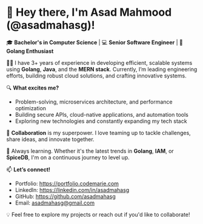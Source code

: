 # 👋 Hey there, I'm Asad Mahmood (@asadmahasg)!

🎓 **Bachelor's in Computer Science** | 💻 **Senior Software Engineer** | 🚀 **Golang Enthusiast**

👨‍💻 I have 3+ years of experience in developing efficient, scalable systems using **Golang**, **Java**, and the **MERN stack**. Currently, I’m leading engineering efforts, building robust cloud solutions, and crafting innovative systems.

🔍 **What excites me?**
- Problem-solving, microservices architecture, and performance optimization
- Building secure APIs, cloud-native applications, and automation tools
- Exploring new technologies and constantly expanding my tech stack

🤝 **Collaboration** is my superpower. I love teaming up to tackle challenges, share ideas, and innovate together.

🌱 Always learning. Whether it's the latest trends in **Golang**, **IAM**, or **SpiceDB**, I'm on a continuous journey to level up.

📫 **Let’s connect!**
- Portfolio: https://portfolio.codemarie.com
- LinkedIn: https://linkedin.com/in/asadmahasg
- GitHub: https://github.com/asadmahasg
- Email: asadmahasg@gmail.com

💡 Feel free to explore my projects or reach out if you'd like to collaborate!
